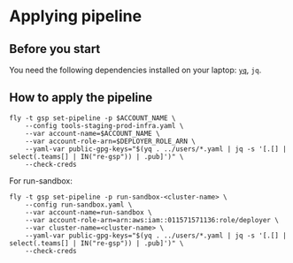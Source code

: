 # Applying pipeline

## Before you start

You need the following dependencies installed on your laptop: [`yq`](https://pypi.org/project/yq/), `jq`.

## How to apply the pipeline

```
fly -t gsp set-pipeline -p $ACCOUNT_NAME \
	--config tools-staging-prod-infra.yaml \
	--var account-name=$ACCOUNT_NAME \
	--var account-role-arn=$DEPLOYER_ROLE_ARN \
	--yaml-var public-gpg-keys="$(yq . ../users/*.yaml | jq -s '[.[] | select(.teams[] | IN("re-gsp")) | .pub]')" \
	--check-creds
```

For run-sandbox:
```
fly -t gsp set-pipeline -p run-sandbox-<cluster-name> \
	--config run-sandbox.yaml \
	--var account-name=run-sandbox \
	--var account-role-arn=arn:aws:iam::011571571136:role/deployer \
	--var cluster-name=<cluster-name> \
	--yaml-var public-gpg-keys="$(yq . ../users/*.yaml | jq -s '[.[] | select(.teams[] | IN("re-gsp")) | .pub]')" \
	--check-creds
```
